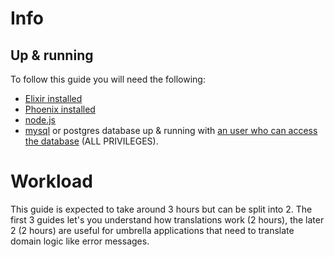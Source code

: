 # Info

## Up & running
To follow this guide you will need the following:
* [Elixir installed](https://elixir-lang.org/install.html)
* [Phoenix installed](https://hexdocs.pm/phoenix/installation.html)
* [node.js](https://nodejs.org/en/download/)
* [mysql](https://dev.mysql.com/downloads/installer/) or postgres database up & running with [an user who can access the database](https://linuxize.com/post/how-to-create-mysql-user-accounts-and-grant-privileges/) (ALL PRIVILEGES).

# Workload
This guide is expected to take around 3 hours but can be split into 2. The first 3 guides let's you understand how translations work (2 hours), the later 2 (2 hours) are useful for umbrella applications that need to translate domain logic like error messages.